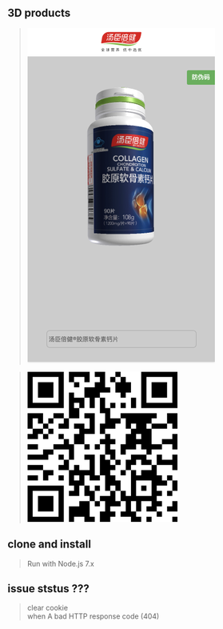 ## 3D products
> ![3D products](readme.png)        
 
> ![微信扫码](readmecode.png)      

## clone and install
> Run with Node.js 7.x

## issue ststus ???
> clear cookie      
when A bad HTTP response code (404)
